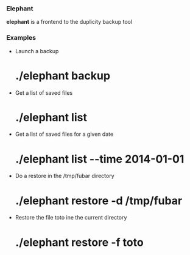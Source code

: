 ### Elephant

**elephant** is a frontend to the duplicity backup tool

### Examples

* Launch a backup
  # ./elephant backup

* Get a list of saved files
  # ./elephant list

* Get a list of saved files for a given date
  # ./elephant list --time 2014-01-01

* Do a restore in the /tmp/fubar directory
  # ./elephant restore -d /tmp/fubar

* Restore the file toto ine the current directory
  # ./elephant restore -f toto
